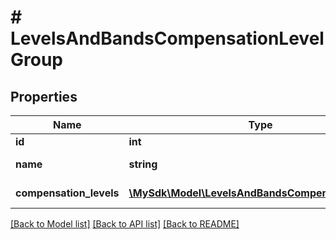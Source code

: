 # # LevelsAndBandsCompensationLevelGroup

## Properties

Name | Type | Description | Notes
------------ | ------------- | ------------- | -------------
**id** | **int** | Level group id | [optional]
**name** | **string** | Level group name | [optional]
**compensation_levels** | [**\MySdk\Model\LevelsAndBandsCompensationLevel[]**](LevelsAndBandsCompensationLevel.md) | Compensation levels | [optional]

[[Back to Model list]](../../README.md#models) [[Back to API list]](../../README.md#endpoints) [[Back to README]](../../README.md)

